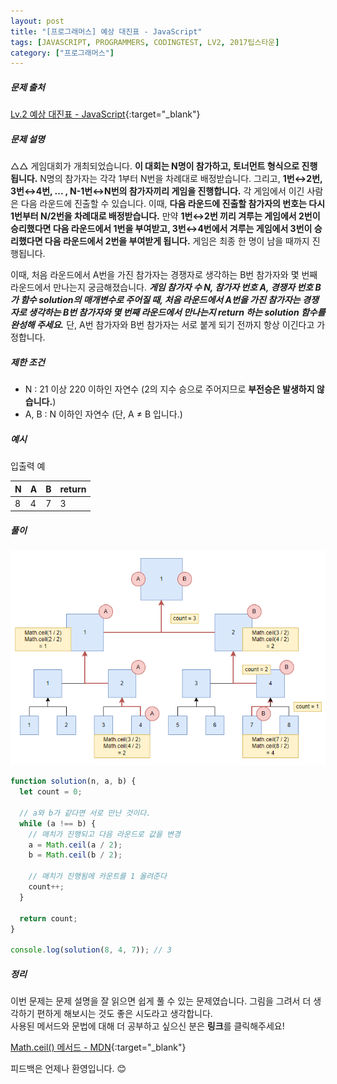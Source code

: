 ```yaml
---
layout: post
title: "[프로그래머스] 예상 대진표 - JavaScript"
tags: [JAVASCRIPT, PROGRAMMERS, CODINGTEST, LV2, 2017팁스타운]
category: ["프로그래머스"]
---
```


##### 문제 출처

[Lv.2 예상 대진표 - JavaScript](https://school.programmers.co.kr/learn/courses/30/lessons/12985?language=javascript){:target="\_blank"}

##### 문제 설명

△△ 게임대회가 개최되었습니다. **이 대회는 N명이 참가하고, 토너먼트 형식으로 진행됩니다.** N명의 참가자는 각각 1부터 N번을 차례대로 배정받습니다. 그리고, **1번↔2번, 3번↔4번, ... , N-1번↔N번의 참가자끼리 게임을 진행합니다.** 각 게임에서 이긴 사람은 다음 라운드에 진출할 수 있습니다. 이때, **다음 라운드에 진출할 참가자의 번호는 다시 1번부터 N/2번을 차례대로 배정받습니다.** 만약 **1번↔2번 끼리 겨루는 게임에서 2번이 승리했다면 다음 라운드에서 1번을 부여받고, 3번↔4번에서 겨루는 게임에서 3번이 승리했다면 다음 라운드에서 2번을 부여받게 됩니다.** 게임은 최종 한 명이 남을 때까지 진행됩니다.

이때, 처음 라운드에서 A번을 가진 참가자는 경쟁자로 생각하는 B번 참가자와 몇 번째 라운드에서 만나는지 궁금해졌습니다. **_게임 참가자 수 N, 참가자 번호 A, 경쟁자 번호 B가 함수 solution의 매개변수로 주어질 때, 처음 라운드에서 A번을 가진 참가자는 경쟁자로 생각하는 B번 참가자와 몇 번째 라운드에서 만나는지 return 하는 solution 함수를 완성해 주세요._** 단, A번 참가자와 B번 참가자는 서로 붙게 되기 전까지 항상 이긴다고 가정합니다.

##### 제한 조건

- N : 21 이상 220 이하인 자연수 (2의 지수 승으로 주어지므로 **부전승은 발생하지 않습니다.**)
- A, B : N 이하인 자연수 (단, A ≠ B 입니다.)

##### 예시

입출력 예

| N   | A   | B   | return |
| --- | --- | --- | ------ |
| 8   | 4   | 7   | 3      |

##### 풀이

![대진표](../../assets/img/fight.png)

```javascript
function solution(n, a, b) {
  let count = 0;

  // a와 b가 같다면 서로 만난 것이다.
  while (a !== b) {
    // 매치가 진행되고 다음 라운드로 값을 변경
    a = Math.ceil(a / 2);
    b = Math.ceil(b / 2);

    // 매치가 진행됨에 카운트를 1 올려준다
    count++;
  }

  return count;
}

console.log(solution(8, 4, 7)); // 3
```

##### 정리

이번 문제는 문제 설명을 잘 읽으면 쉽게 풀 수 있는 문제였습니다. 그림을 그려서 더 생각하기 편하게 해보시는 것도 좋은 시도라고 생각합니다.<br />
사용된 메서드와 문법에 대해 더 공부하고 싶으신 분은 **링크**를 클릭해주세요!

[Math.ceil() 메서드 - MDN](https://developer.mozilla.org/ko/docs/Web/JavaScript/Reference/Global_Objects/Math/ceil){:target="\_blank"}<br />

피드백은 언제나 환영입니다. 😊
